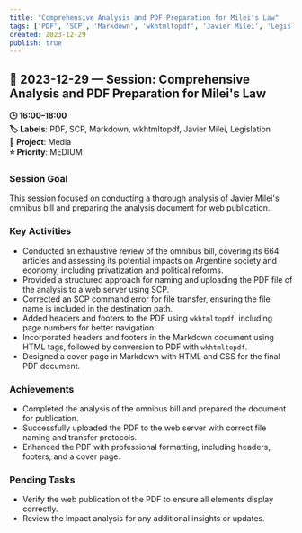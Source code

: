 ```yaml
---
title: "Comprehensive Analysis and PDF Preparation for Milei's Law"
tags: ['PDF', 'SCP', 'Markdown', 'wkhtmltopdf', 'Javier Milei', 'Legislation']
created: 2023-12-29
publish: true
---
```


## 📅 2023-12-29 — Session: Comprehensive Analysis and PDF Preparation for Milei's Law

**🕒 16:00–18:00**  
**🏷️ Labels**: PDF, SCP, Markdown, wkhtmltopdf, Javier Milei, Legislation  
**📂 Project**: Media  
**⭐ Priority**: MEDIUM  


### Session Goal
This session focused on conducting a thorough analysis of Javier Milei's omnibus bill and preparing the analysis document for web publication.

### Key Activities
- Conducted an exhaustive review of the omnibus bill, covering its 664 articles and assessing its potential impacts on Argentine society and economy, including privatization and political reforms.
- Provided a structured approach for naming and uploading the PDF file of the analysis to a web server using SCP.
- Corrected an SCP command error for file transfer, ensuring the file name is included in the destination path.
- Added headers and footers to the PDF using `wkhtmltopdf`, including page numbers for better navigation.
- Incorporated headers and footers in the Markdown document using HTML tags, followed by conversion to PDF with `wkhtmltopdf`.
- Designed a cover page in Markdown with HTML and CSS for the final PDF document.

### Achievements
- Completed the analysis of the omnibus bill and prepared the document for publication.
- Successfully uploaded the PDF to the web server with correct file naming and transfer protocols.
- Enhanced the PDF with professional formatting, including headers, footers, and a cover page.

### Pending Tasks
- Verify the web publication of the PDF to ensure all elements display correctly.
- Review the impact analysis for any additional insights or updates.
